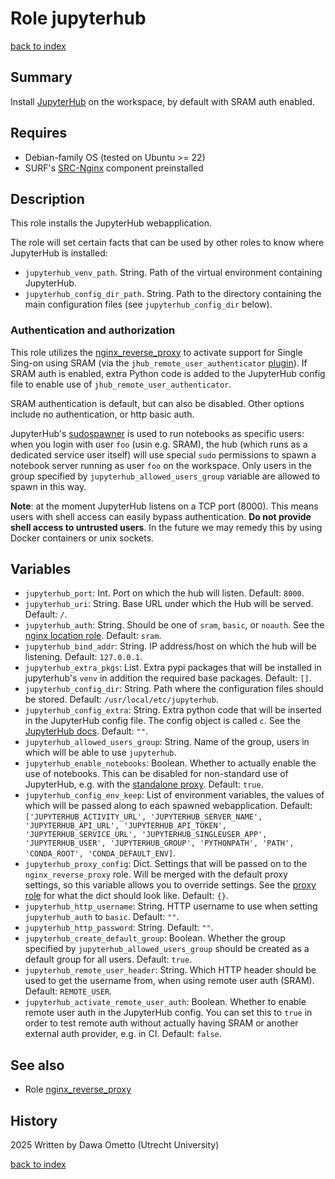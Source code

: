 # Role jupyterhub
[back to index](../index.md#Roles)

## Summary

Install [JupyterHub](https://jupyterhub.readthedocs.io/en/stable/) on the workspace, by default with SRAM auth enabled.

## Requires

- Debian-family OS (tested on Ubuntu >= 22)
- SURF's [SRC-Nginx](https://gitlab.com/rsc-surf-nl/plugins/plugin-nginx) component preinstalled

## Description

This role installs the JupyterHub webapplication.

The role will set certain facts that can be used by other roles to know where JupyterHub is installed: 

- `jupyterhub_venv_path`. String. Path of the virtual environment containing JupyterHub.
- `jupyterhub_config_dir_path`. String. Path to the directory containing the main configuration files (see `jupyterhub_config_dir` below).

### Authentication and authorization

This role utilizes the [nginx_reverse_proxy](./nginx_reverse_proxy.md) to activate support for Single Sing-on using SRAM (via the `jhub_remote_user_authenticator` [plugin](https://github.com/cwaldbieser/jhub_remote_user_authenticator)). If SRAM auth is enabled, extra Python code is added to the JupyterHub config file to enable use of `jhub_remote_user_authenticator`.

SRAM authentication is default, but can also be disabled. Other options include no authentication, or http basic auth.

JupyterHub's [sudospawner](https://github.com/jupyterhub/sudospawner) is used to run notebooks as specific users: when you login with user `foo` (usin e.g. SRAM), the hub (which runs as a dedicated service user itself) will use special `sudo` permissions to spawn a notebook server running as user `foo` on the workspace. Only users in the group specified by `jupyterhub_allowed_users_group` variable are allowed to spawn in this way.

**Note**: at the moment JupyterHub listens on a TCP port (8000). This means users with shell access can easily bypass authentication. **Do not provide shell access to untrusted users**. In the future we may remedy this by using Docker containers or unix sockets.

## Variables

- `jupyterhub_port`: Int. Port on which the hub will listen. Default: `8000`.
- `jupyterhub_uri`: String. Base URL under which the Hub will be served. Default: `/`.
- `jupyterhub_auth`: String. Should be one of `sram`, `basic`, or `noauth`. See the [nginx location role](./nginx_location.md). Default: `sram`.
- `jupyterhub_bind_addr`: String. IP address/host on which the hub will be listening. Default: `127.0.0.1`.
- `jupyterhub_extra_pkgs`: List. Extra pypi packages that will be installed in jupyterhub's `venv` in addition the required base packages. Default: `[]`.
- `jupyterhub_config_dir`: String.  Path where the configuration files should be stored. Default: `/usr/local/etc/jupyterhub`.
- `jupyterhub_config_extra`: String. Extra python code that will be inserted in the JupyterHub config file. The config object is called `c`. See the [JupyterHub docs](https://jupyterhub.readthedocs.io/en/5.2.1/reference/api/app.html). Default: `""`.
- `jupyterhub_allowed_users_group`: String. Name of the group, users in which will be able to use `jupyterhub`.
- `jupyterhub_enable_notebooks`: Boolean. Whether to actually enable the use of notebooks. This can be disabled for non-standard use of JupyterHub, e.g. with the [standalone proxy](./jupyterhub_standalone_proxy.md). Default: `true`.
- `jupyterhub_config_env_keep`: List of environment variables, the values of which will be passed along to each spawned webapplication. Default: `['JUPYTERHUB_ACTIVITY_URL', 'JUPYTERHUB_SERVER_NAME', 'JUPYTERHUB_API_URL', 'JUPYTERHUB_API_TOKEN', 'JUPYTERHUB_SERVICE_URL', 'JUPYTERHUB_SINGLEUSER_APP', 'JUPYTERHUB_USER', 'JUPYTERHUB_GROUP', 'PYTHONPATH', 'PATH', 'CONDA_ROOT', 'CONDA_DEFAULT_ENV]`.
- `jupyterhub_proxy_config`: Dict. Settings that will be passed on to the `nginx_reverse_proxy` role. Will be merged with the default proxy settings, so this variable allows you to override settings. See the [proxy role](./nginx_reverse_proxy.md) for what the dict should look like. Default: `{}`.
- `jupyterhub_http_username`: String. HTTP username to use when setting `jupyterhub_auth` to `basic`. Default: `""`.
- `jupyterhub_http_password`: String. Default: `""`.
- `jupyterhub_create_default_group`: Boolean. Whether the group specified by `jupyterhub_allowed_users_group` should be created as a default group for all users. Default: `true`.
- `jupyterhub_remote_user_header`: String. Which HTTP header should be used to get the username from, when using remote user auth (SRAM). Default: `REMOTE_USER`.
- `jupyterhub_activate_remote_user_auth`: Boolean. Whether to enable remote user auth in the JupyterHub config. You can set this to `true` in order to test remote auth without actually having SRAM or another external auth provider, e.g. in CI. Default: `false`.

## See also

- Role [nginx_reverse_proxy](./nginx_reverse_proxy.md)

## History
2025 Written by Dawa Ometto (Utrecht University)

[back to index](../index.md#Roles)
